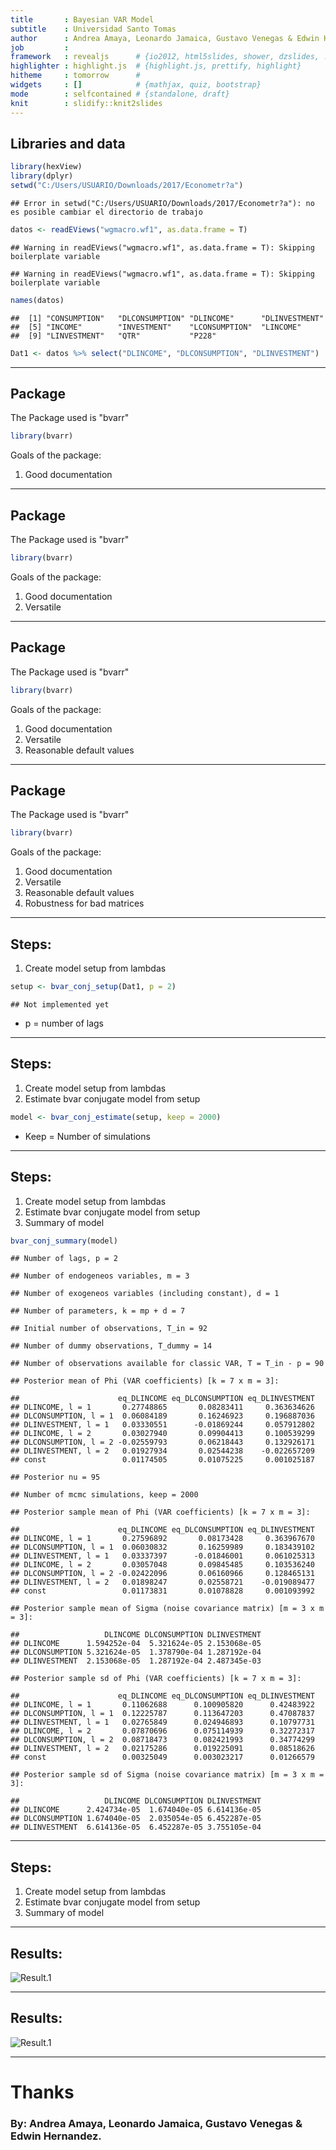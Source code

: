 ```yaml
---
title       : Bayesian VAR Model
subtitle    : Universidad Santo Tomas
author      : Andrea Amaya, Leonardo Jamaica, Gustavo Venegas & Edwin Hernandez.
job         : 
framework   : revealjs      # {io2012, html5slides, shower, dzslides, ...}
highlighter : highlight.js  # {highlight.js, prettify, highlight}
hitheme     : tomorrow      # 
widgets     : []            # {mathjax, quiz, bootstrap}
mode        : selfcontained # {standalone, draft}
knit        : slidify::knit2slides
---
```


## Libraries and data 


```r
library(hexView)
library(dplyr)
setwd("C:/Users/USUARIO/Downloads/2017/Econometr?a")
```

```
## Error in setwd("C:/Users/USUARIO/Downloads/2017/Econometr?a"): no es posible cambiar el directorio de trabajo
```

```r
datos <- readEViews("wgmacro.wf1", as.data.frame = T)
```

```
## Warning in readEViews("wgmacro.wf1", as.data.frame = T): Skipping boilerplate variable

## Warning in readEViews("wgmacro.wf1", as.data.frame = T): Skipping boilerplate variable
```


```r
names(datos)
```

```
##  [1] "CONSUMPTION"   "DLCONSUMPTION" "DLINCOME"      "DLINVESTMENT" 
##  [5] "INCOME"        "INVESTMENT"    "LCONSUMPTION"  "LINCOME"      
##  [9] "LINVESTMENT"   "QTR"           "P228"
```


```r
Dat1 <- datos %>% select("DLINCOME", "DLCONSUMPTION", "DLINVESTMENT")
```

---

## Package
The Package used is "bvarr"

```r
library(bvarr)
```
Goals of the package:

1. Good documentation

---

## Package
The Package used is "bvarr"

```r
library(bvarr)
```
Goals of the package:

1. Good documentation
2. Versatile

---

## Package
The Package used is "bvarr"

```r
library(bvarr)
```
Goals of the package:

1. Good documentation
2. Versatile
3. Reasonable default values

---

## Package
The Package used is "bvarr"

```r
library(bvarr)
```
Goals of the package:

1. Good documentation
2. Versatile
3. Reasonable default values
4. Robustness for bad matrices

---

## Steps:
1. Create model setup from lambdas

```r
setup <- bvar_conj_setup(Dat1, p = 2)
```

```
## Not implemented yet
```
* p = number of lags


---

## Steps:

1. Create model setup from lambdas
2. Estimate bvar conjugate model from setup

```r
model <- bvar_conj_estimate(setup, keep = 2000)
```
* Keep = Number of simulations

---

## Steps:

1. Create model setup from lambdas
2. Estimate bvar conjugate model from setup
3. Summary of model

```r
bvar_conj_summary(model)
```

```
## Number of lags, p = 2
```

```
## Number of endogeneos variables, m = 3
```

```
## Number of exogeneos variables (including constant), d = 1
```

```
## Number of parameters, k = mp + d = 7
```

```
## Initial number of observations, T_in = 92
```

```
## Number of dummy observations, T_dummy = 14
```

```
## Number of observations available for classic VAR, T = T_in - p = 90
```

```
## Posterior mean of Phi (VAR coefficients) [k = 7 x m = 3]:
```

```
##                      eq_DLINCOME eq_DLCONSUMPTION eq_DLINVESTMENT
## DLINCOME, l = 1       0.27748865       0.08283411     0.363634626
## DLCONSUMPTION, l = 1  0.06084189       0.16246923     0.196887036
## DLINVESTMENT, l = 1   0.03330551      -0.01869244     0.057912802
## DLINCOME, l = 2       0.03027940       0.09904413     0.100539299
## DLCONSUMPTION, l = 2 -0.02559793       0.06218443     0.132926171
## DLINVESTMENT, l = 2   0.01927934       0.02544238    -0.022657209
## const                 0.01174505       0.01075225     0.001025187
```

```
## Posterior nu = 95
```

```
## Number of mcmc simulations, keep = 2000
```

```
## Posterior sample mean of Phi (VAR coefficients) [k = 7 x m = 3]:
```

```
##                      eq_DLINCOME eq_DLCONSUMPTION eq_DLINVESTMENT
## DLINCOME, l = 1       0.27596892       0.08173428     0.363967670
## DLCONSUMPTION, l = 1  0.06030832       0.16259989     0.183439102
## DLINVESTMENT, l = 1   0.03337397      -0.01846001     0.061025313
## DLINCOME, l = 2       0.03057048       0.09845485     0.103536240
## DLCONSUMPTION, l = 2 -0.02422096       0.06160966     0.128465131
## DLINVESTMENT, l = 2   0.01898247       0.02558721    -0.019089477
## const                 0.01173831       0.01078828     0.001093992
```

```
## Posterior sample mean of Sigma (noise covariance matrix) [m = 3 x m = 3]:
```

```
##                   DLINCOME DLCONSUMPTION DLINVESTMENT
## DLINCOME      1.594252e-04  5.321624e-05 2.153068e-05
## DLCONSUMPTION 5.321624e-05  1.378790e-04 1.287192e-04
## DLINVESTMENT  2.153068e-05  1.287192e-04 2.487345e-03
```

```
## Posterior sample sd of Phi (VAR coefficients) [k = 7 x m = 3]:
```

```
##                      eq_DLINCOME eq_DLCONSUMPTION eq_DLINVESTMENT
## DLINCOME, l = 1       0.11062688      0.100905820      0.42483922
## DLCONSUMPTION, l = 1  0.12225787      0.113647203      0.47087837
## DLINVESTMENT, l = 1   0.02765849      0.024946893      0.10797731
## DLINCOME, l = 2       0.07870696      0.075114939      0.32272317
## DLCONSUMPTION, l = 2  0.08718473      0.082421993      0.34774299
## DLINVESTMENT, l = 2   0.02175286      0.019225091      0.08518626
## const                 0.00325049      0.003023217      0.01266579
```

```
## Posterior sample sd of Sigma (noise covariance matrix) [m = 3 x m = 3]:
```

```
##                   DLINCOME DLCONSUMPTION DLINVESTMENT
## DLINCOME      2.424734e-05  1.674040e-05 6.614136e-05
## DLCONSUMPTION 1.674040e-05  2.035054e-05 6.452287e-05
## DLINVESTMENT  6.614136e-05  6.452287e-05 3.755105e-04
```

---

## Steps:

1. Create model setup from lambdas
2. Estimate bvar conjugate model from setup
3. Summary of model

---

## Results:

![Result.1](res.png)

---

## Results:

![Result.1](res2.jpg)

---


# Thanks
### By: Andrea Amaya, Leonardo Jamaica, Gustavo Venegas & Edwin Hernandez.


